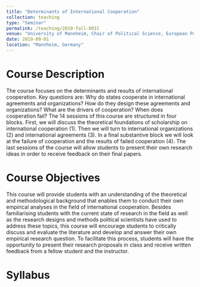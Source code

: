 ```yaml
---
title: "Determinants of International Cooperation"
collection: teaching
type: "Seminar"
permalink: /teaching/2019-fall-DOIC
venue: "University of Mannheim, Chair of Political Science, European Politics"
date: 2019-09-01
location: "Mannheim, Germany"
---
```


Course Description
======
The course focuses on the determinants and results of international cooperation. Key questions are:
Why do states cooperate in international agreements and organizations? How do they design these
agreements and organizations? What are the drivers of cooperation? When does cooperation fail?
The 14 sessions of this course are structured in four blocks. First, we will discuss the theoretical
foundations of scholarship on international cooperation (1). Then we will turn to international
organizations (2) and international agreements (3). In a final substantive block we will look at the
failure of cooperation and the results of failed cooperation (4). The last sessions of the course will
allow students to present their own research ideas in order to receive feedback on their final papers.

Course Objectives
======

This course will provide students with an understanding of the theoretical and methodological
background that enables them to conduct their own empirical analyses in the field of international
cooperation. Besides familiarising students with the current state of research in the field as well as
the research designs and methods political scientists have used to address these topics, this course
will encourage students to critically discuss and evaluate the literature and develop and answer
their own empirical research question. To facilitate this process, students will have the opportunity
to present their research proposals in class and receive written feedback from a fellow student and
the instructor.

Syllabus
======

